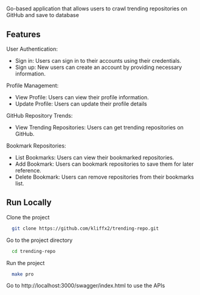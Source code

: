 #

Go-based application that allows users to crawl trending repositories on GitHub and save to database

## Features

User Authentication:

- Sign in: Users can sign in to their accounts using their credentials.
- Sign up: New users can create an account by providing necessary information.

Profile Management:

- View Profile: Users can view their profile information.
- Update Profile: Users can update their profile details

GitHub Repository Trends:

- View Trending Repositories: Users can get trending repositories on GitHub.

Bookmark Repositories:

- List Bookmarks: Users can view their bookmarked repositories.
- Add Bookmark: Users can bookmark repositories to save them for later reference.
- Delete Bookmark: Users can remove repositories from their bookmarks list.

## Run Locally

Clone the project

```bash
  git clone https://github.com/kliffx2/trending-repo.git
```

Go to the project directory

```bash
  cd trending-repo
```

Run the project

```bash
  make pro
```

Go to http://localhost:3000/swagger/index.html to use the APIs
